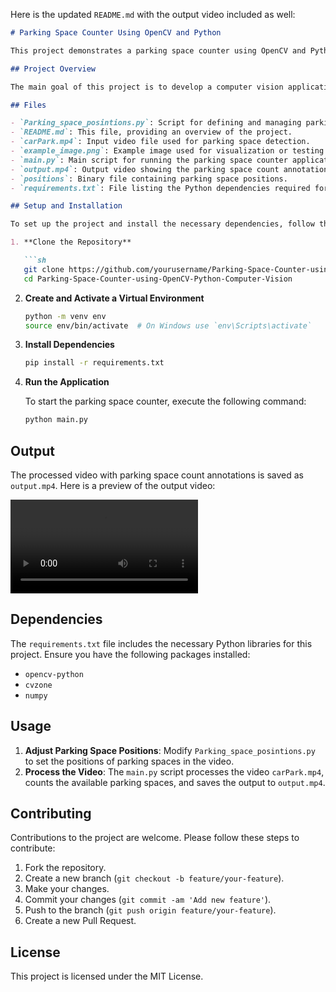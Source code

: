 Here is the updated `README.md` with the output video included as well:

```markdown
# Parking Space Counter Using OpenCV and Python

This project demonstrates a parking space counter using OpenCV and Python. The system detects and counts available parking spaces in a video feed using computer vision techniques.

## Project Overview

The main goal of this project is to develop a computer vision application that counts the number of available parking spaces in a video. The system processes video frames, analyzes the parking spaces, and displays the count of free and occupied spots.

## Files

- `Parking_space_posintions.py`: Script for defining and managing parking space positions.
- `README.md`: This file, providing an overview of the project.
- `carPark.mp4`: Input video file used for parking space detection.
- `example_image.png`: Example image used for visualization or testing.
- `main.py`: Main script for running the parking space counter application.
- `output.mp4`: Output video showing the parking space count annotations.
- `positions`: Binary file containing parking space positions.
- `requirements.txt`: File listing the Python dependencies required for the project.

## Setup and Installation

To set up the project and install the necessary dependencies, follow these steps:

1. **Clone the Repository**

   ```sh
   git clone https://github.com/yourusername/Parking-Space-Counter-using-OpenCV-Python-Computer-Vision.git
   cd Parking-Space-Counter-using-OpenCV-Python-Computer-Vision
   ```

2. **Create and Activate a Virtual Environment**

   ```sh
   python -m venv env
   source env/bin/activate  # On Windows use `env\Scripts\activate`
   ```

3. **Install Dependencies**

   ```sh
   pip install -r requirements.txt
   ```

4. **Run the Application**

   To start the parking space counter, execute the following command:

   ```sh
   python main.py
   ```

## Output

The processed video with parking space count annotations is saved as `output.mp4`. Here is a preview of the output video:

![Output Video](output.mp4)

## Dependencies

The `requirements.txt` file includes the necessary Python libraries for this project. Ensure you have the following packages installed:

- `opencv-python`
- `cvzone`
- `numpy`

## Usage

1. **Adjust Parking Space Positions**: Modify `Parking_space_posintions.py` to set the positions of parking spaces in the video.
2. **Process the Video**: The `main.py` script processes the video `carPark.mp4`, counts the available parking spaces, and saves the output to `output.mp4`.

## Contributing

Contributions to the project are welcome. Please follow these steps to contribute:

1. Fork the repository.
2. Create a new branch (`git checkout -b feature/your-feature`).
3. Make your changes.
4. Commit your changes (`git commit -am 'Add new feature'`).
5. Push to the branch (`git push origin feature/your-feature`).
6. Create a new Pull Request.

## License

This project is licensed under the MIT License.

```
